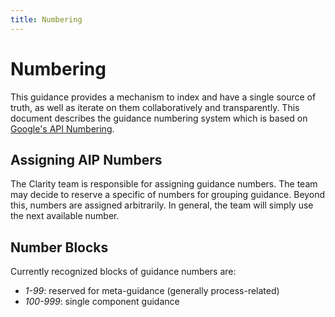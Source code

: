 ```yaml
---
title: Numbering
---
```


# Numbering

This guidance provides a mechanism to index and have a single source of truth, as well as iterate on them
collaboratively and transparently. This document describes the guidance numbering system which is based on
[Google's API Numbering](https://google.aip.dev/2).

## Assigning AIP Numbers

The Clarity team is responsible for assigning guidance numbers. The team may decide to reserve a specific of numbers for
grouping guidance. Beyond this, numbers are assigned arbitrarily. In general, the team will simply use the next
available number.

## Number Blocks

Currently recognized blocks of guidance numbers are:

- *1-99*: reserved for meta-guidance (generally process-related)
- *100-999*: single component guidance
